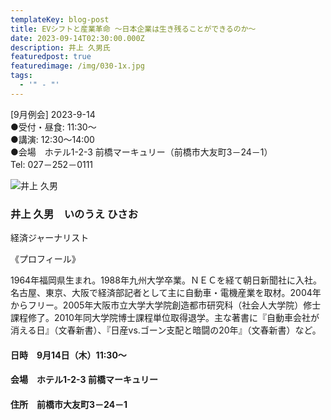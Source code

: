 ```yaml
---
templateKey: blog-post
title: EVシフトと産業革命 ～日本企業は生き残ることができるのか～
date: 2023-09-14T02:30:00.000Z
description: 井上 久男氏
featuredpost: true
featuredimage: /img/030-1x.jpg
tags:
  - '" - "'
---
```

\[9月例会] 2023-9-14<br />
●受付・昼食: 11:30〜<br />
●講演: 12:30〜14:00<br />
●会場　ホテル1-2-3 前橋マーキュリー（前橋市大友町3－24－1）<br />
Tel: 027－252－0111<br />

![井上 久男](/img/030-1x.jpg "井上 久男　いのうえ ひさお")

### 井上 久男　いのうえ ひさお

経済ジャーナリスト

《プロフィール》

1964年福岡県生まれ。1988年九州大学卒業。ＮＥＣを経て朝日新聞社に入社。名古屋、東京、大阪で経済部記者として主に自動車・電機産業を取材。2004年からフリー。2005年大阪市立大学大学院創造都市研究科（社会人大学院）修士課程修了。2010年同大学院博士課程単位取得退学。主な著書に『自動車会社が消える日』（文春新書）、『日産vs.ゴーン支配と暗闘の20年』（文春新書）など。

#### 日時　9月14日（木）11:30〜

#### 会場　ホテル1-2-3 前橋マーキュリー

#### 住所　前橋市大友町3－24－1